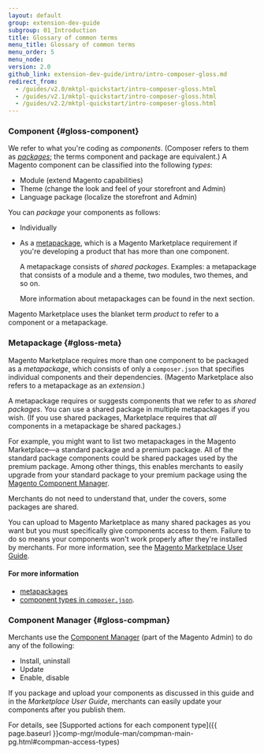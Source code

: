 ```yaml
---
layout: default
group: extension-dev-guide
subgroup: 01_Introduction
title: Glossary of common terms
menu_title: Glossary of common terms
menu_order: 5
menu_node:
version: 2.0
github_link: extension-dev-guide/intro/intro-composer-gloss.md
redirect_from:
  - /guides/v2.0/mktpl-quickstart/intro-composer-gloss.html
  - /guides/v2.1/mktpl-quickstart/intro-composer-gloss.html
  - /guides/v2.2/mktpl-quickstart/intro-composer-gloss.html
---
```


### Component {#gloss-component}
We refer to what you're coding as *components*. (Composer refers to them as <a href="https://getcomposer.org/doc/05-repositories.md#packages" target="_blank">*packages*</a>; the terms component and package are equivalent.) A Magento component can be classified into the following *types*:

*	Module (extend Magento capabilities)
*	Theme (change the look and feel of your storefront and Admin)
*	Language package (localize the storefront and Admin)

You can *package* your components as follows:

*	Individually
*	As a <a href="https://getcomposer.org/doc/04-schema.md#type" target="_blank">metapackage</a>, which is a Magento Marketplace requirement if you're developing a product that has more than one component.

	A metapackage consists of *shared packages*. Examples: a metapackage that consists of a module and a theme, two modules, two themes, and so on.

	More information about metapackages can be found in the next section.

<div class="bs-callout bs-callout-info" id="info">
  <p>Magento Marketplace uses the blanket term <em>product</em> to refer to a component or a metapackage.</p>
</div>

### Metapackage {#gloss-meta}
Magento Marketplace requires more than one component to be packaged as a *metapackage*, which consists of only a `composer.json` that specifies individual components and their dependencies. (Magento Marketplace also refers to a metapackage as an *extension*.)

A metapackage requires or suggests components that we refer to as *shared packages*. You can use a shared package in multiple metapackages if you wish. (If you use shared packages, Marketplace requires that *all* components in a metapackage be shared packages.)

For example, you might want to list two metapackages in the Magento Marketplace&mdash;a standard package and a premium package. All of the standard package components could be shared packages used by the premium package. Among other things, this enables merchants to easily upgrade from your standard package to your premium package using the <a href="#gloss-compman">Magento Component Manager</a>.

Merchants do not need to understand that, under the covers, some packages are shared.

<div class="bs-callout bs-callout-warning">
    <p>You can upload to Magento Marketplace as many shared packages as you want but you must specifically give components access to them. Failure to do so means your components won't work properly after they're installed by merchants. For more information, see the <a href="http://docs.magento.com/marketplace/user_guide/getting-started.html" target="_blank">Magento Marketplace User Guide</a>.</p>
</div>

#### For more information
*	<a href="{{page.baseurl}}extension-dev-guide/package/package_module.html#package-metapackage">metapackages</a>
*	<a href="{{page.baseurl}}extension-dev-guide/build/composer-integration.html">component types in <code>composer.json</code></a>.

### Component Manager {#gloss-compman}
Merchants use the <a href="{{page.baseurl}}comp-mgr/compman-start.html">Component Manager</a> (part of the Magento Admin) to do any of the following:

*	Install, uninstall
*	Update
*	Enable, disable

If you package and upload your components as discussed in this guide and in the <em>Marketplace User Guide</em>, merchants can easily update your components after you publish them.

For details, see [Supported actions for each component type]({{ page.baseurl }}comp-mgr/module-man/compman-main-pg.html#compman-access-types)